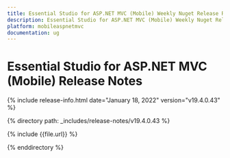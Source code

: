 ```yaml
---
title: Essential Studio for ASP.NET MVC (Mobile) Weekly Nuget Release Release Notes  
description: Essential Studio for ASP.NET MVC (Mobile) Weekly Nuget Release Release Notes  
platform: mobileaspnetmvc
documentation: ug
---
```


# Essential Studio for ASP.NET MVC (Mobile)  Release Notes  

{% include release-info.html date="January 18, 2022"  version="v19.4.0.43" %} 

{% directory path: _includes/release-notes/v19.4.0.43 %}

{% include {{file.url}} %}

{% enddirectory %}